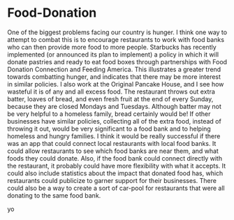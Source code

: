 # Food-Donation
One of the biggest problems facing our country is hunger.  I think one way to attempt to combat this is to encourage restaurants to work with food banks who can then provide more food to more people.  Starbucks has recently implemented (or announced its plan to implement) a policy in which it will donate pastries and ready to eat food boxes through partnerships with Food Donation Connection and Feeding America.  This illustrates a greater trend towards combatting hunger, and indicates that there may be more interest in similar policies.  I also work at the Original Pancake House, and I see how wasteful it is of any and all excess food.  The restaurant throws out extra batter, loaves of bread, and even fresh fruit at the end of every Sunday, because they are closed Mondays and Tuesdays.  Although batter may not be very helpful to a homeless family, bread certainly would be!  If other businesses have similar policies, collecting all of the extra food, instead of throwing it out, would be very significant to a food bank and to helping homeless and hungry families.
I think it would be really successful if there was an app that could connect local restaurants with local food banks.  It could allow restaurants to see which food banks are near them, and what foods they could donate.  Also, if the food bank could connect directly with the restaurant, it probably could have more flexibility with what it accepts.  It could also include statistics about the impact that donated food has, which restaurants could publicize to garner support for their businesses.  There could also be a way to create a sort of car-pool for restaurants that were all donating to the same food bank.

yo
